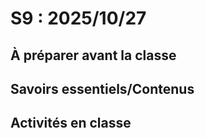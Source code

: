# S9 : <!-- varexp:begin S9 -->2025/10/27<!-- varexp:end -->

## À préparer avant la classe

## Savoirs essentiels/Contenus

## Activités en classe

